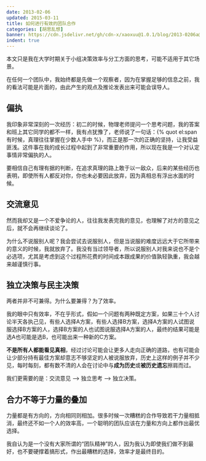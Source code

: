 ```yaml
---
date: 2013-02-06
updated: 2015-03-11
title: 如何进行有效的团队合作
categories: [胡思乱想]
banner: https://cdn.jsdelivr.net/gh/cdn-x/xaoxuu@1.0.1/blog/2013-0206a@1x.svg
indent: true
---
```


本文只是我在大学时期关于小组决策效率与分工方面的思考，可能不适用于其它场景。

在任何一个团队中，我始终都是先做一个观察者，因为在掌握足够的信息之前，我的看法可能是片面的，由此产生的观点及推论发表出来可能会误导人。

<!-- more -->

## 偏执

我印象非常深刻的一次经历：初二的时候，物理老师提问一个思考问题，我的答案和班上其它同学的都不一样，我有点犹豫了，老师说了一句话：{% quot el:span 有时候，真理往往掌握在少数人手中 %}，而正是那一次的正确的坚持，让我受益匪浅。这件事在我的成长过程中起到了非常重要的作用，所以现在我是一个对认定事情非常偏执的人。

要相信自己有理有据的判断，在追求真理的路上敢于以一敌众，后来的某些经历也表明，即使所有人都反对你，你也未必要因此放弃，因为真相总有浮出水面的时候。


## 交流意见

然而我却又是一个不爱争论的人，往往我发表完我的意见，也理解了对方的意见之后，就不会再继续谈论了。

为什么不说服别人呢？我会尝试去说服别人，但是当说服的难度远远大于它所带来的意义的时候，我就放弃了。我没有当过领导者，所以说服别人对我来说也不是个必选项，尤其是考虑到这个过程所花费的时间成本跟成果的价值孰轻孰重，我会越来越谨慎行事。

## 独立决策与民主决策

两者并非不可兼得。为什么要兼得？为了效率。

我的眼中只有效率，不在乎形式，假如一个问题有两种既定方案，如果三十个人讨论半天各执己见，有些人选择A方案，有些人选择B方案，选择A方案的人试图说服选择B方案的人，选择B方案的人也试图说服选择A方案的人，最终的结果可能是选A也可能是选B，也可能出来一种新的C方案。

**不是所有人都能看见真相**，经过讨论可能会让更多人走向正确的道路，也有可能会让少部分持有最佳方案却意志不够坚定的人被说服放弃，历史上这样的例子并不少见，每时每刻，都有数不清的人会在讨论中与**成为历史**或**被历史遗忘**擦肩而过。

我们更需要的是：交流意见 --> 独立思考 --> 独立决策。

## 合力不等于力量的叠加

力量都是有方向的，方向相同则相加。很多时候一次糟糕的合作导致若干力量相抵消，最终还不如一个人的效率高，一个聪明的团队应该在力量和方向上都作出最优选择。

我自认为是一个没有大家所谓的“团队精神”的人，因为我认为即使我们做不到最好，也不要硬撑着搞形式，作出最糟糕的选择，效率才是最终目的。
